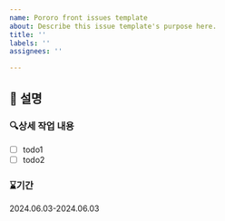 ```yaml
---
name: Pororo front issues template
about: Describe this issue template's purpose here.
title: ''
labels: ''
assignees: ''

---
```


## 📝 설명

### 🔍상세 작업 내용
 - [ ] todo1
 - [ ] todo2

### ⌛기간
2024.06.03-2024.06.03
